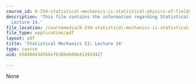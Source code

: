 ```yaml
---
course_id: 8-334-statistical-mechanics-ii-statistical-physics-of-fields-spring-2014
description: 'This file contains the information regarding Statistical Mechanics II:
  Lecture 14.'
file_location: /coursemedia/8-334-statistical-mechanics-ii-statistical-physics-of-fields-spring-2014/55848d4345b6ef638beb66b413933427_MIT8_334S14_Lec14.pdf
file_type: application/pdf
layout: pdf
title: 'Statistical Mechanics II: Lecture 14'
type: course
uid: 55848d4345b6ef638beb66b413933427

---
```

None